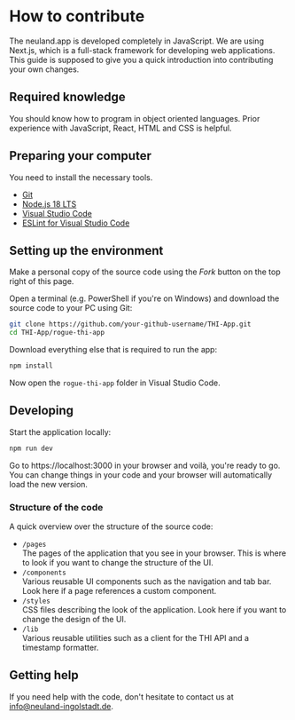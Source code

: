 # How to contribute

The neuland.app is developed completely in JavaScript. We are using Next.js, which is a full-stack framework for developing web applications. This guide is supposed to give you a quick introduction into contributing your own changes.

## Required knowledge

You should know how to program in object oriented languages. Prior experience with JavaScript, React, HTML and CSS is helpful.

## Preparing your computer

You need to install the necessary tools.

* [Git](https://git-scm.com/downloads)
* [Node.js 18 LTS](https://nodejs.org/en/)
* [Visual Studio Code](https://code.visualstudio.com/)
* [ESLint for Visual Studio Code](https://marketplace.visualstudio.com/items?itemName=dbaeumer.vscode-eslint)

## Setting up the environment

Make a personal copy of the source code using the *Fork* button on the top right of this page.

Open a terminal (e.g. PowerShell if you're on Windows) and download the source code to your PC using Git:
```bash
git clone https://github.com/your-github-username/THI-App.git
cd THI-App/rogue-thi-app
```

Download everything else that is required to run the app:
```bash
npm install
```

Now open the `rogue-thi-app` folder in Visual Studio Code.

## Developing

Start the application locally:
```bash
npm run dev
```

Go to https://localhost:3000 in your browser and voilà, you're ready to go. You can change things in your code and your browser will automatically load the new version.

### Structure of the code

A quick overview over the structure of the source code:
* `/pages`  
The pages of the application that you see in your browser. This is where to look if you want to change the structure of the UI.
* `/components`  
Various reusable UI components such as the navigation and tab bar. Look here if a page references a custom component.
* `/styles`  
CSS files describing the look of the application. Look here if you want to change the design of the UI.
* `/lib`  
Various reusable utilities such as a client for the THI API and a timestamp formatter.

## Getting help

If you need help with the code, don't hesitate to contact us at info@neuland-ingolstadt.de.
